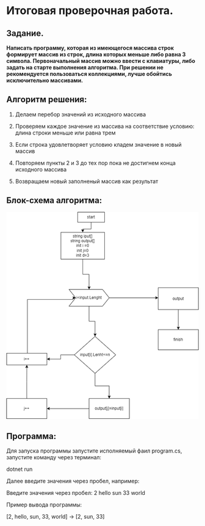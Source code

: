 # Итоговая проверочная работа.

## Задание.

**Написать программу, которая из имеющегося массива строк формирует массив из строк, длина которых меньше либо равна 3 символа. Первоначальный массив можно ввести с клавиатуры, либо задать на старте выполнения алгоритма. При решении не рекомендуется пользоваться коллекциями, лучше обойтись исключительно массивами.**

## Алгоритм решения:
1. Делаем перебор значений из исходного массива

2. Проверяем каждое значение из массива на соответствие условию: длина строки меньше или равна трем

3. Если строка удовлетворяет условию кладем значение в новый массив
4. Повторяем пункты 2 и 3 до тех пор пока не достигнем конца исходного массива
5. Возвращаем новый заполненый массив как результат

## Блок-схема алгоритма:
![png](/dz%20final%20round.png)


## Программа:
Для запуска программы запустите исполняемый фаил program.cs, запустите команду через терминал:

dotnet run

Далее введите значения через пробел, например:  

Введите значения через пробел: 2 hello sun 33 world

Пример вывода программы:

[2, hello, sun, 33, world] -> [2, sun, 33]